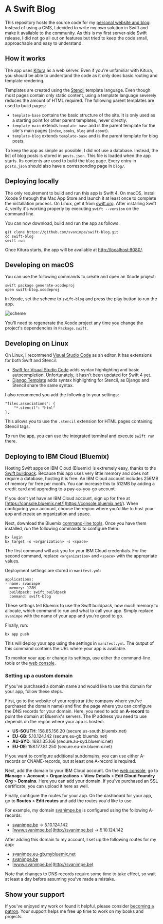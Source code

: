 # A Swift Blog

This repository hosts the source code for my [personal website and blog](http://svanimpe.be). Instead of using a CMS, I decided to write my own solution in Swift and make it available to the community. As this is my first server-side Swift release, I did not go all out on features but tried to keep the code small, approachable and easy to understand.

## How it works

The app uses [Kitura](http://www.kitura.io) as a web server. Even if you're unfamiliar with Kitura, you should be able to understand the code as it only does basic routing and template rendering.

Templates are created using the [Stencil](https://stencil.fuller.li/) template language. Even though most pages contain only static content, using a template language severely reduces the amount of HTML required. The following parent templates are used to build pages:

- `template-base` contains the basic structure of the site. It is only used as a starting point for other parent templates, never directly.
- `template-main` extends `template-base` and is the parent template for the site's main pages (`index`, `books`, `blog` and `about`).
- `template-blog` extends `template-base` and is the parent template for blog posts. 

To keep the app as simple as possible, I did not use a database. Instead, the list of blog posts is stored in `posts.json`. This file is loaded when the app starts. Its contents are used to build the `blog` page. Every entry in `posts.json` should also have a corresponding page in `blog/`.

## Deploying locally

The only requirement to build and run this app is Swift 4. On macOS, install Xcode 9 through the Mac App Store and launch it at least once to complete the installation process. On Linux, get it from [swift.org](https://swift.org/getting-started/). After installing Swift 4, verify it's working properly by executing `swift --version` on the command line.

You can now download, build and run the app as follows:

```
git clone https://github.com/svanimpe/swift-blog.git
cd swift-blog
swift run
```

Once Kitura starts, the app will be available at [http://localhost:8080/](http://localhost:8080/).

## Developing on macOS

You can use the following commands to create and open an Xcode project:

```
swift package generate-xcodeproj
open swift-blog.xcodeproj
```

In Xcode, set the scheme to `swift-blog` and press the play button to run the app.

![scheme](https://s1.postimg.org/4cili0n7lb/scheme.png)

You'll need to regenerate the Xcode project any time you change the project's dependencies in `Package.swift`.

## Developing on Linux

On Linux, I recommend [Visual Studio Code](https://code.visualstudio.com) as an editor. It has extensions for both Swift and Stencil:

- [Swift for Visual Studio Code](https://marketplace.visualstudio.com/items?itemName=kiadstudios.vscode-swift) adds syntax highlighting and basic autocompletion. Unfortunately, it hasn't been updated for Swift 4 yet.
- [Django Template](https://marketplace.visualstudio.com/items?itemName=bibhasdn.django-html) adds syntax highlighting for Stencil, as Django and Stencil share the same syntax.

I also recommend you add the following to your settings:

```
"files.associations": {
    "*.stencil": "html"
},
```

This allows you to use the `.stencil` extension for HTML pages containing Stencil tags.

To run the app, you can use the integrated terminal and execute `swift run` there.

## Deploying to IBM Cloud (Bluemix)

Hosting Swift apps on IBM Cloud (Bluemix) is extremely easy, thanks to the [Swift buildpack](https://github.com/IBM-Swift/swift-buildpack). Because this app uses very little memory and does not require a database, hosting it is free. An IBM Cloud account includes 256MB of memory for free per month. You can increase this to 512MB by adding a credit card and upgrading to a pay-as-you-go account.

If you don't yet have an IBM Cloud account, sign up for free at [https://console.bluemix.net/](https://console.bluemix.net/). When configuring your account, choose the region where you'd like to host your app and create an organization and space.

Next, download the Bluemix [command-line tools](https://console.bluemix.net/docs/cli/index.html). Once you have them installed, run the following commands to configure them:

```
bx login
bx target -o <organization> -s <space>
```

The first command will ask you for your IBM Cloud credentials. For the second command, replace `<organization>` and `<space>` with the appropriate values.

Deployment settings are stored in `manifest.yml`:

```
applications:
- name: svanimpe
  memory: 128M
  buildpack: swift_buildpack
  command: swift-blog
```

These settings tell Bluemix to use the Swift buildpack, how much memory to allocate, which command to run and what to call your app. Simply replace `svanimpe` with the name of your app and you're good to go.

Finally, run:

```
bx app push
```

This will deploy your app using the settings in `manifest.yml`. The output of this command contains the URL where your app is available.

To monitor your app or change its settings, use either the command-line tools or the [web console](https://console.bluemix.net/).

### Setting up a custom domain

If you've purchased a domain name and would like to use this domain for your app, follow these steps.

First, go to the website of your registrar (the company where you've purchased the domain name) and find the page where you can configure the DNS records for your domain. Here, you need to add an **A-record** to point the domain at Bluemix's servers. The IP address you need to use depends on the region where your app is hosted:

- **US-SOUTH**: 158.85.156.20 (secure.us-south.bluemix.net)
- **EU-GB**: 5.10.124.142 (secure.eu-gb.bluemix.net)
- **AU-SYD**: 168.1.35.166 (secure.au-syd.bluemix.net)
- **EU-DE**: 158.177.81.250 (secure.eu-de.bluemix.net)

If you want to configure additional subdomains, you can use either A-records or CNAME-records, but at least one A-record is required.

Next, add the domain to your IBM Cloud account. On the [web console](https://console.bluemix.net/), go to **Manage** > **Account** > **Organizations** > **View Details** > **Edit Cloud Foundry Org** > **Domains**. Here you can add your domain. If you've purchased an SSL certificate, you can upload it here as well.

Finally, configure the routes for your app. On the dashboard for your app, go to **Routes** > **Edit routes** and add the routes you'd like to use.

For example, my domain [svanimpe.be](http://svanimpe.be) is configured using the following A-records:

- [svanimpe.be](http://svanimpe.be) -> 5.10.124.142
- [www.svanimpe.be](http://svanimpe.be) -> 5.10.124.142

After adding this domain to my account, I set up the following routes for my app:

- [svanimpe.eu-gb.mybluemix.net](http://svanimpe.be)
- [svanimpe.be](http://svanimpe.be)
- [www.svanimpe.be](http://svanimpe.be)

Note that changes to DNS records require some time to take effect, so wait at least a day before assuming you've made a mistake.

## Show your support

If you've enjoyed my work or found it helpful, please consider <a href="https://www.patreon.com/svanimpe">becoming a patron</a>. Your support helps me free up time to work on my books and projects.
